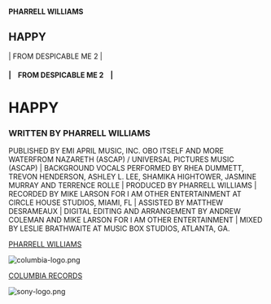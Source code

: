 <!-- FRONT -->

#### PHARRELL WILLIAMS

## HAPPY

| FROM DESPICABLE ME 2 |

<!-- BACK -->

#### | &nbsp;&nbsp; FROM DESPICABLE ME 2 &nbsp;&nbsp; |

# HAPPY

### WRITTEN BY PHARRELL WILLIAMS

PUBLISHED BY EMI APRIL MUSIC, INC. OBO ITSELF AND MORE WATERFROM NAZARETH (ASCAP) / UNIVERSAL PICTURES MUSIC (ASCAP) | BACKGROUND VOCALS PERFORMED BY RHEA DUMMETT, TREVON HENDERSON, ASHLEY L. LEE, SHAMIKA HIGHTOWER, JASMINE MURRAY AND TERRENCE ROLLE | PRODUCED BY PHARRELL WILLIAMS | RECORDED BY MIKE LARSON FOR I AM OTHER ENTERTAINMENT AT CIRCLE HOUSE STUDIOS, MIAMI, FL | ASSISTED BY MATTHEW DESRAMEAUX | DIGITAL EDITING AND ARRANGEMENT BY ANDREW COLEMAN AND MIKE LARSON FOR I AM OTHER ENTERTAINMENT | MIXED BY LESLIE BRATHWAITE AT MUSIC BOX STUDIOS, ATLANTA, GA.

[PHARRELL WILLIAMS](http://PHARRELLWILLIAMS.COM)

![columbia-logo.png](https://s3.amazonaws.com/learn-verified/columbia-logo.png)

[COLUMBIA RECORDS](http://COLUMBIARECORDS.COM)

![sony-logo.png](https://s3.amazonaws.com/learn-verified/sony-logo.png)
